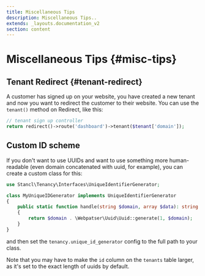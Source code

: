 ```yaml
---
title: Miscellaneous Tips
description: Miscellaneous Tips..
extends: _layouts.documentation_v2
section: content
---
```


# Miscellaneous Tips {#misc-tips}

## Tenant Redirect {#tenant-redirect}

A customer has signed up on your website, you have created a new tenant and now you want to redirect the customer to their website. You can use the `tenant()` method on Redirect, like this:

```php
// tenant sign up controller
return redirect()->route('dashboard')->tenant($tenant['domain']);
```

## Custom ID scheme

If you don't want to use UUIDs and want to use something more human-readable (even domain concatenated with uuid, for example), you can create a custom class for this:

```php
use Stancl\Tenancy\Interfaces\UniqueIdentifierGenerator;

class MyUniqueIDGenerator implements UniqueIdentifierGenerator
{
    public static function handle(string $domain, array $data): string
    {
        return $domain . \Webpatser\Uuid\Uuid::generate(1, $domain);
    }
}
```

and then set the `tenancy.unique_id_generator` config to the full path to your class.

Note that you may have to make the `id` column on the `tenants` table larger, as it's set to the exact length of uuids by default.
